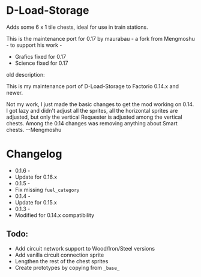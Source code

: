 # D-Load-Storage
Adds some 6 x 1 tile chests, ideal for use in train stations.

This is the maintenance port for 0.17 by maurabau - a fork from Mengmoshu - to support his work - 

- Grafics fixed for 0.17
- Science fixed for 0.17



old description:



This is my maintenance port of D-Load-Storage to Factorio 0.14.x and newer. 

Not my work, I just made the basic changes to get the mod working on 0.14. I got lazy and didn't adjust all the sprites, all the horizontal sprites are adjusted, but only the vertical Requester is adjusted among the vertical chests. Among the 0.14 changes was removing anything about Smart chests.
--Mengmoshu

# Changelog
* 0.1.6 -
* Update for 0.16.x
* 0.1.5 -
* Fix missing `fuel_category`
* 0.1.4 -
* Update for 0.15.x
* 0.1.3 -
* Modified for 0.14.x compatibility

## Todo:
* Add circuit network support to Wood/Iron/Steel versions
* Add vanilla circuit connection sprite
* Lengthen the rest of the chest sprites
* Create prototypes by copying from `_base_`
